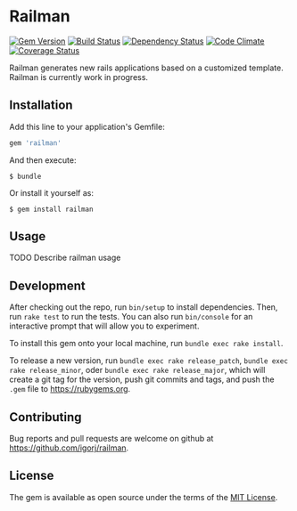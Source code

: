 # Railman

[![Gem Version](http://img.shields.io/gem/v/railman.svg)][gem]
[![Build Status](http://img.shields.io/travis/igorj/railman.svg)][travis]
[![Dependency Status](http://img.shields.io/gemnasium/igorj/railman.svg)][gemnasium]
[![Code Climate](http://img.shields.io/codeclimate/github/igorj/railman.svg)][codeclimate]
[![Coverage Status](http://img.shields.io/coveralls/igorj/railman.svg)][coveralls]

[gem]: https://rubygems.org/gems/railman
[travis]: http://travis-ci.org/igorj/railman
[gemnasium]: https://gemnasium.com/igorj/railman
[codeclimate]: https://codeclimate.com/github/igorj/railman
[coveralls]: https://coveralls.io/r/igorj/railman

Railman generates new rails applications based on a customized template. Railman is currently work in progress. 


## Installation

Add this line to your application's Gemfile:

```ruby
gem 'railman'
```

And then execute:

    $ bundle

Or install it yourself as:

    $ gem install railman


## Usage

TODO Describe railman usage


## Development

After checking out the repo, run `bin/setup` to install dependencies. Then, run `rake test` to run the tests. You can also run `bin/console` for an interactive prompt that will allow you to experiment.

To install this gem onto your local machine, run `bundle exec rake install`. 

To release a new version, run `bundle exec rake release_patch`, `bundle exec rake release_minor`, oder `bundle exec rake release_major`, which will create a git tag for the version, push git commits and tags, and push the `.gem` file to https://rubygems.org.


## Contributing

Bug reports and pull requests are welcome on github at https://github.com/igorj/railman.


## License

The gem is available as open source under the terms of the [MIT License](http://opensource.org/licenses/MIT).
